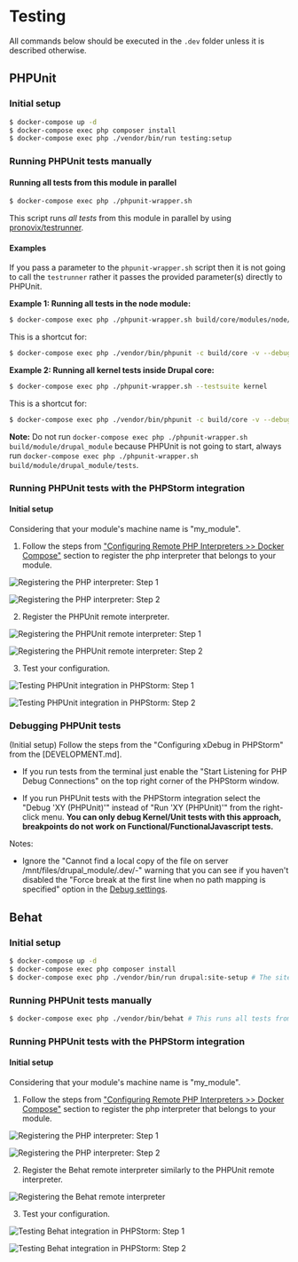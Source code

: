 # Testing

All commands below should be executed in the `.dev` folder unless it is described otherwise.

## PHPUnit

### Initial setup

```sh
$ docker-compose up -d
$ docker-compose exec php composer install
$ docker-compose exec php ./vendor/bin/run testing:setup
```

### Running PHPUnit tests manually

#### Running all tests from this module in parallel

```sh
$ docker-compose exec php ./phpunit-wrapper.sh
```

This script runs _all tests_ from this module in parallel by using [pronovix/testrunner](https://github.com/Pronovix/testrunner).

#### Examples

If you pass a parameter to the `phpunit-wrapper.sh` script then it is not going to call the `testrunner` rather it passes the provided parameter(s) directly to PHPUnit.

**Example 1: Running all tests in the node module:**

```sh
$ docker-compose exec php ./phpunit-wrapper.sh build/core/modules/node/tests
```

This is a shortcut for:

```sh
$ docker-compose exec php ./vendor/bin/phpunit -c build/core -v --debug --printer \Drupal\Tests\Listeners\HtmlOutputPrinter build/core/modules/node/tests/src/FunctionalJavascript
```

**Example 2: Running all kernel tests inside Drupal core:**

```sh
$ docker-compose exec php ./phpunit-wrapper.sh --testsuite kernel
```

This is a shortcut for:

```sh
$ docker-compose exec php ./vendor/bin/phpunit -c build/core -v --debug --printer \Drupal\Tests\Listeners\HtmlOutputPrinter --testsuite kernel
```

**Note:** Do not run `docker-compose exec php ./phpunit-wrapper.sh build/module/drupal_module` because PHPUnit is not going to
start, always run `docker-compose exec php ./phpunit-wrapper.sh build/module/drupal_module/tests`.

### Running PHPUnit tests with the PHPStorm integration

#### Initial setup

Considering that your module's machine name is "my_module".

1. Follow the steps from ["Configuring Remote PHP Interpreters >> Docker Compose"](https://www.jetbrains.com/help/phpstorm/configuring-remote-interpreters.html) section to register the php interpreter that belongs to your module.

![Registering the PHP interpreter: Step 1](images/docker_compose_php_interpreter_configuration_1.png)

![Registering the PHP interpreter: Step 2](images/docker_compose_php_interpreter_configuration_2.png)

2. Register the PHPUnit remote interpreter.

![Registering the PHPUnit remote interpreter: Step 1](images/phpunit_remote_interpreter_1.png)

![Registering the PHPUnit remote interpreter: Step 2](images/phpunit_remote_interpreter_2.png)

3. Test your configuration.

![Testing PHPUnit integration in PHPStorm: Step 1](images/phpstorm_phpunit_integration_test_1.png)

![Testing PHPUnit integration in PHPStorm: Step 2](images/phpstorm_phpunit_integration_test_2.png)

### Debugging PHPUnit tests

(Initial setup) Follow the steps from the "Configuring xDebug in PHPStorm" from the [DEVELOPMENT.md].

* If you run tests from the terminal just enable the "Start Listening for PHP Debug Connections" on the
top right corner of the PHPStorm window.

* If you run PHPUnit tests with the PHPStorm integration select the "Debug 'XY (PHPUnit)'" instead of "Run 'XY (PHPUnit)'"
from the right-click menu. **You can only debug Kernel/Unit tests with this approach, breakpoints do not work on Functional/FunctionalJavascript tests.**

Notes:
* Ignore the "Cannot find a local copy of the file on server /mnt/files/drupal_module/.dev/-" warning that you can see
if you haven't disabled the "Force break at the first line when no path mapping is specified" option in the
[Debug settings](https://www.jetbrains.com/help/phpstorm/2019.1/debug.html).

## Behat

### Initial setup

```sh
$ docker-compose up -d
$ docker-compose exec php composer install
$ docker-compose exec php ./vendor/bin/run drupal:site-setup # The site must be in an installed state for Behat testing.
```

### Running PHPUnit tests manually

```sh
$ docker-compose exec php ./vendor/bin/behat # This runs all tests from the tests/behat/features folder.
```

### Running PHPUnit tests with the PHPStorm integration

#### Initial setup

Considering that your module's machine name is "my_module".

1. Follow the steps from ["Configuring Remote PHP Interpreters >> Docker Compose"](https://www.jetbrains.com/help/phpstorm/configuring-remote-interpreters.html) section to register the php interpreter that belongs to your module.

![Registering the PHP interpreter: Step 1](images/docker_compose_php_interpreter_configuration_1.png)

![Registering the PHP interpreter: Step 2](images/docker_compose_php_interpreter_configuration_2.png)

2. Register the Behat remote interpreter similarly to the PHPUnit remote interpreter.

![Registering the Behat remote interpreter](images/behat_remote_interpreter.png)

3. Test your configuration.

![Testing Behat integration in PHPStorm: Step 1](images/phpstorm_behat_integration_test_1.png)

![Testing Behat integration in PHPStorm: Step 2](images/phpstorm_behat_integration_test_2.png)
